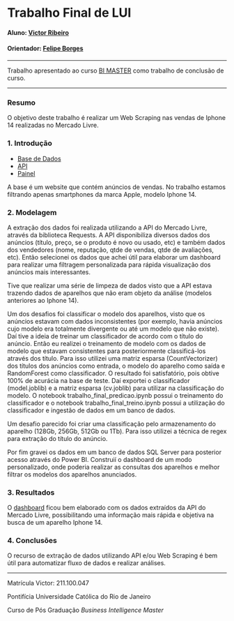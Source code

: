 <!-- antes de enviar a versão final, solicitamos que todos os comentários, colocados para orientação ao aluno, sejam removidos do arquivo -->
# Trabalho Final de LUI

#### Aluno: [Victor Ribeiro](https://github.com/victorgrrtj)
#### Orientador: [Felipe Borges](https://github.com/link_do_github)

---

Trabalho apresentado ao curso [BI MASTER](https://ica.puc-rio.ai/bi-master) como trabalho de conclusão de curso.

---

### Resumo

<!-- trocar o texto abaixo pelo resumo do trabalho, em português -->

O objetivo deste trabalho é realizar um Web Scraping nas vendas de Iphone 14 realizadas no Mercado Livre.

### 1. Introdução

- [Base de Dados](https://lista.mercadolivre.com.br/iphone-14#D[A:iphone%2014])
- [API](https://api.mercadolibre.com/sites/MLB/search?q=Iphone%2014&offset=0)
- [Painel](https://app.powerbi.com/view?r=eyJrIjoiNDkyOGZlODAtNThmMy00MjYxLWI1ZWQtZGQ4YTczM2U0N2FkIiwidCI6ImYxYWU0NGY0LWUzYmEtNDViMC05ZGJhLWNkNGU1ZTZlMGZlNCJ9)

A base é um website que contém anúncios de vendas. No trabalho estamos filtrando apenas smartphones da marca Apple, modelo Iphone 14.

### 2. Modelagem

A extração dos dados foi realizada utilizando a API do Mercado Livre, através da biblioteca Requests. A API disponibiliza diversos dados dos anúncios (título, preço, se o produto é novo ou usado, etc) e também dados dos vendedores (nome, reputação, qtde de vendas, qtde de avaliações, etc). Então selecionei os dados que achei útil para elaborar um dashboard para realizar uma filtragem personalizada para rápida visualização dos anúncios mais interessantes. 

Tive que realizar uma série de limpeza de dados visto que a API estava trazendo dados de aparelhos que não eram objeto da análise (modelos anteriores ao Iphone 14).

Um dos desafios foi classificar o modelo dos aparelhos, visto que os anúncios estavam com dados inconsistentes (por exemplo, havia anúncios cujo modelo era totalmente divergente ou até um modelo que não existe). Daí tive a ideia de treinar um classificador de acordo com o título do anúncio. Então eu realizei o treinamento de modelo com os dados de modelo que estavam consistentes para posteriormente classificá-los através dos título. Para isso utilizei uma matriz esparsa (CountVectorizer) dos títulos dos anúncios como entrada, o modelo do aparelho como saída e RandomForest como classificador. O resultado foi satisfatório, pois obtive 100% de acurácia na base de teste. Daí exportei o classificador (model.joblib) e a matriz esparsa (cv.joblib) para utilizar na classificação do modelo. O notebook trabalho_final_predicao.ipynb possui o treinamento do classificador e o notebook trabalho_final_treino.ipynb possui a utilização do classificador e ingestão de dados em um banco de dados.

Um desafio parecido foi criar uma classificação pelo armazenamento do aparelho (128Gb, 256Gb, 512Gb ou 1Tb). Para isso utilizei a técnica de regex para extração do título do anúncio.

Por fim gravei os dados em um banco de dados SQL Server para posterior acesso através do Power BI. Construií o dashboard de um modo personalizado, onde poderia realizar as consultas dos aparelhos e melhor filtrar os modelos dos aparelhos anunciados.

### 3. Resultados

O [dashboard](https://app.powerbi.com/view?r=eyJrIjoiNDkyOGZlODAtNThmMy00MjYxLWI1ZWQtZGQ4YTczM2U0N2FkIiwidCI6ImYxYWU0NGY0LWUzYmEtNDViMC05ZGJhLWNkNGU1ZTZlMGZlNCJ9) ficou bem elaborado com os dados extraídos da API do Mercado Livre, possibilitando uma informação mais rápida e objetiva na busca de um aparelho Iphone 14.

### 4. Conclusões

O recurso de extração de dados utilizando API e/ou Web Scraping é bem útil para automatizar fluxo de dados e realizar análises. 

---

Matrícula Victor: 211.100.047

Pontifícia Universidade Católica do Rio de Janeiro

Curso de Pós Graduação *Business Intelligence Master*

